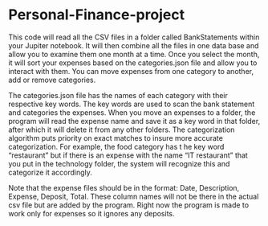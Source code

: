 # Personal-Finance-project
This code will read all the CSV files in a folder called BankStatements within your Jupiter notebook. It will then combine all the files in one data base and allow you to examine them one month at a time. Once you select the month, it will sort your expenses based on the categories.json file and allow you to interact with them. You can move expenses from one category to another, add or remove categories. 

The categories.json file has the names of each category with their respective key words. The key words are used to scan the bank statement and categories the expenses. When you move an expenses to a folder, the program will read the expense name and save it as a key word in that folder, after which it will delete it from any other folders. The categorization algorithm puts priority on exact matches to insure more accurate categorization. For example, the food category has t he key word “restaurant” but if there is an expense with the name “IT restaurant” that you put in the technology folder, the system will recognize this and categorize it accordingly. 

Note that the expense files should be in the format: Date, Description, Expense, Deposit, Total. These column names will not be there in the actual csv file but are added by the program. Right now the program is made to work only for expenses so it ignores any deposits. 
